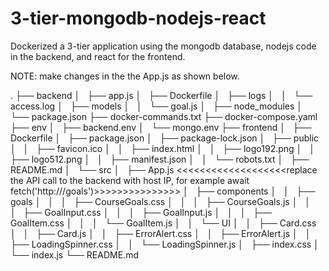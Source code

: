 # 3-tier-mongodb-nodejs-react
Dockerized a 3-tier application using the mongodb database, nodejs code in the backend, and react for the frontend.

NOTE: make changes in the the App.js as shown below.

.
├── backend
│   ├── app.js
│   ├── Dockerfile
│   ├── logs
│   │   └── access.log
│   ├── models
│   │   └── goal.js
│   ├── node_modules
│   └── package.json
├── docker-commands.txt
├── docker-compose.yaml
├── env
│   ├── backend.env
│   └── mongo.env
├── frontend
│   ├── Dockerfile
│   ├── package.json
│   ├── package-lock.json
│   ├── public
│   │   ├── favicon.ico
│   │   ├── index.html
│   │   ├── logo192.png
│   │   ├── logo512.png
│   │   ├── manifest.json
│   │   └── robots.txt
│   ├── README.md
│   └── src
│       ├── App.js <<<<<<<<<<<<<<<<<<<replace the API call to the backend with host IP, for example await fetch('http://<host IP where this app is running>/goals')>>>>>>>>>>>>>>>
│       ├── components
│       │   ├── goals
│       │   │   ├── CourseGoals.css
│       │   │   ├── CourseGoals.js
│       │   │   ├── GoalInput.css
│       │   │   ├── GoalInput.js
│       │   │   ├── GoalItem.css
│       │   │   └── GoalItem.js
│       │   └── UI
│       │       ├── Card.css
│       │       ├── Card.js
│       │       ├── ErrorAlert.css
│       │       ├── ErrorAlert.js
│       │       ├── LoadingSpinner.css
│       │       └── LoadingSpinner.js
│       ├── index.css
│       └── index.js
└── README.md

